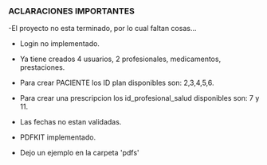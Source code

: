 ### ACLARACIONES IMPORTANTES

-El proyecto no esta terminado, por lo cual faltan cosas...

- Login no implementado.

- Ya tiene creados 4 usuarios, 2 profesionales, medicamentos, prestaciones.

- Para crear PACIENTE los ID plan disponibles son: 2,3,4,5,6.

- Para crear una prescripcion los id_profesional_salud disponibles son: 7 y 11.

- Las fechas no estan validadas.

- PDFKIT implementado.
- Dejo un ejemplo en la carpeta 'pdfs'

